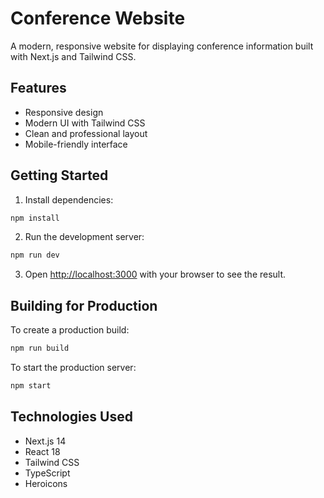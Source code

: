 # Conference Website

A modern, responsive website for displaying conference information built with Next.js and Tailwind CSS.

## Features

- Responsive design
- Modern UI with Tailwind CSS
- Clean and professional layout
- Mobile-friendly interface

## Getting Started

1. Install dependencies:
```bash
npm install
```

2. Run the development server:
```bash
npm run dev
```

3. Open [http://localhost:3000](http://localhost:3000) with your browser to see the result.

## Building for Production

To create a production build:

```bash
npm run build
```

To start the production server:

```bash
npm start
```

## Technologies Used

- Next.js 14
- React 18
- Tailwind CSS
- TypeScript
- Heroicons 